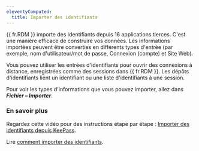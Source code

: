 ```yaml
---
eleventyComputed:
  title: Importer des identifiants
---
```

{{ fr.RDM }} importe des identifiants depuis 16 applications tierces. C'est une manière efficace de construire vos données. Les informations importées peuvent être converties en différents types d'entrée (par exemple, nom d'utilisateur/mot de passe, Connexion (compte) et Site Web).

Vous pouvez utiliser les entrées d'identifiants pour ouvrir des connexions à distance, enregistrées comme des sessions dans {{ fr.RDM }}. Les dépôts d'identifiants lient un identifiant ou une liste d'identifiants à une session.

Pour voir les types d'informations que vous pouvez importer, allez dans ***Fichier – Importer***.

### En savoir plus

Regardez cette vidéo pour des instructions étape par étape : [Importer des identifiants depuis KeePass](https://youtu.be/0Oq4gLkF88A).

Lire [comment importer des identifiants](/rdm/mac/kb/rdm-windows/how-to-articles/import-credentials-keepass/).
